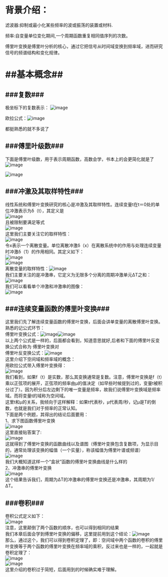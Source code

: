 背景介绍：
=========

滤波器:抑制或最小化某些频率的波或振荡的装置或材料.

频率:自变量单位变化期间,一个周期函数重复相同值序列的次数。

傅里叶变换是傅里叶分析的核心，通过它把信号从时间域变换到频率域，进而研究信号的频谱结构和变化规律。


##基本概念##
===========
###复数###
------------
极坐标下的复数表示：
![image](https://user-images.githubusercontent.com/103256811/167289592-6eabb2a9-50d3-4d49-9f54-8563fde18816.png)

欧拉公式：![image](https://user-images.githubusercontent.com/103256811/167289635-0fe0f851-0aa6-4164-8b5e-0ecab8d920c0.png)

都挺熟悉的就不多说了

###傅里叶级数###
----------------
下面是傅里叶级数，用于表示周期函数，高数会学，书本上的会更简化就是了<br>
  ![image](https://user-images.githubusercontent.com/103256811/167289920-17250d73-87f9-4b42-912c-c640c958dbda.png)

  ![image](https://user-images.githubusercontent.com/103256811/167289923-02542110-b256-4121-a72c-8e5daccbc341.png)

###冲激及其取样特性###
--------------------
线性系统和傅里叶变换研究的核心是冲激及其取样特性。连续变量t在t＝0处的单位冲激表示为δ（t），其定义是<br>![image](https://user-images.githubusercontent.com/103256811/167290433-b62281db-cd3e-4c27-b2aa-9a78b7aa526c.png)<br>
且被限制要满足等式<br>![image](https://user-images.githubusercontent.com/103256811/167290457-1ec308c1-9642-4d13-a213-697e57dcfde8.png)<br>
这里我们主要关注它的取样特性：<br>![image](https://user-images.githubusercontent.com/103256811/167290519-aad78bd0-0dd3-4175-aa60-063c00fb5205.png)<br>
令x表示一个离散变量。单位离散冲激δ（x）在离散系统中的作用与处理连续变量时冲激δ（1）的作用相同。其定义如下：<br>![image](https://user-images.githubusercontent.com/103256811/167290710-d9319edf-d7b2-4cae-8071-438188f23163.png)<br>![image](https://user-images.githubusercontent.com/103256811/167290724-846246e8-5eda-4300-8d1c-b1f9132f4974.png)<br>
离散变量的取样特性：![image](https://user-images.githubusercontent.com/103256811/167290914-d3d44148-2f66-46d6-bd19-0d2d3e82047c.png)<br>
我们主要关注的是冲激串，它定义为无限多个分离的周期冲激单元ΔT之和：<br>![image](https://user-images.githubusercontent.com/103256811/167291039-9fc21aaa-a025-4f5f-a8d2-57387600ae46.png)<br>
我们可以看看单个冲激和冲激串的图像：<br>![image](https://user-images.githubusercontent.com/103256811/167291079-99e79c5d-eb77-4a98-b371-424373d4cced.png)

###连续变量函数的傅里叶变换###
-------------------------------
这里我们先了解连续变量函数的傅里叶变换，后面会讲单变量的离散傅里叶变换。<br>
熟悉的记公式环节：<br>
傅里叶变换公式：![image](https://user-images.githubusercontent.com/103256811/167292902-e14ac14d-e231-4e33-ba17-036f82f3d3bf.png)![image](https://user-images.githubusercontent.com/103256811/167292907-2e375225-7250-426f-9a71-757670334a19.png)<br>
以上两个公式是一样的，后面都会看到，知道意思就好,后者和下面的傅里叶反变换公式合称为 傅里叶变换对<br>
傅里叶反变换公式：![image](https://user-images.githubusercontent.com/103256811/167293077-c059464e-5821-4ee7-a8ec-6d3378ab5412.png)<br>
这里介绍下空间域和频率域的概念：<br>
用欧拉公式带入傅里叶变换得：<br>![image](https://user-images.githubusercontent.com/103256811/167293339-8e1d4094-2dcb-4637-809a-92cb551ca130.png)<br>
我们看到，如果f（t）是实数，那么其变换通常是复数。注意，傅里叶变换是f（t）乘以正弦项的展开，正弦项的频率由μ的值决定（如早些时候提到过的，变量t被积分过了）。因为积分后左边剩下的唯一变量是频率，故我们说傅里叶变换域是频率域。而将变量t的域称为空间域。<br>
这里t和μ的关系，我倾向于这样解释：如果t代表秒，μ代表周/秒，记μ是T的倒数，也就是我们对于频率的正常认知。<br>
下面是两个例题，其得出的结论后面要用：<br>
1、求下图函数傅里叶变换<br>![image](https://user-images.githubusercontent.com/103256811/167293615-1ddafc04-2927-4dff-b86f-8f330d133d02.png)<br>
这里直接贴答案了:<br>![image](https://user-images.githubusercontent.com/103256811/167293744-dee1b849-b076-4a00-93d5-601e2380d493.png)<br>
这就得到了傅里叶变换的函数曲线以及谱图（傅里叶变换包含复数项，为显示目的，通常处理该变换的幅值（一个实量），称该幅值为傅里叶谱或频谱）<br>![image](https://user-images.githubusercontent.com/103256811/167294050-b086df6d-7f11-43d5-80f4-f56d0dfc3b76.png)<br>
我们大概知道这样一个“盒状”函数的傅里叶变换曲线是什么样的<br>
2、冲激串的傅里叶变换<br>
![image](https://user-images.githubusercontent.com/103256811/167294299-39796b22-7ab6-4fcb-a03d-826eb1fc6a10.png)<br>
这个结果告诉我们，周期为ΔT的冲激串的傅里叶变换还是冲激串，其周期为1/ΔT。

###卷积###
----------
卷积公式定义如下：<br>![image](https://user-images.githubusercontent.com/103256811/167294411-86401fcd-e3d7-43ff-b19f-95079be123d8.png)<br>
注意，这里颠倒了两个函数的顺序，也可以得到相同的结果<br>
我们本章后面会学到傅里叶变换的偏移，这里提前用到这个结论：![image](https://user-images.githubusercontent.com/103256811/167294684-75298688-fe88-4f7e-b167-80023f6a37dc.png)<br>
那么，通过这个，我们可以得到卷积定理了，即：空间域中两个函数的卷积的傅里叶变换等于两个函数的傅里叶变换在频率域的乘积，反过来也是一样的，一起就是卷积定理了：<br>
![image](https://user-images.githubusercontent.com/103256811/167294882-e5a09ec7-861f-42e9-954c-ddc6563cfe47.png)<br>![image](https://user-images.githubusercontent.com/103256811/167294884-7b756a4d-97ed-45f0-b9ba-7114593af2bd.png)
<br>这里介绍的卷积过于简短，后面用到的时候确实难于理解。




